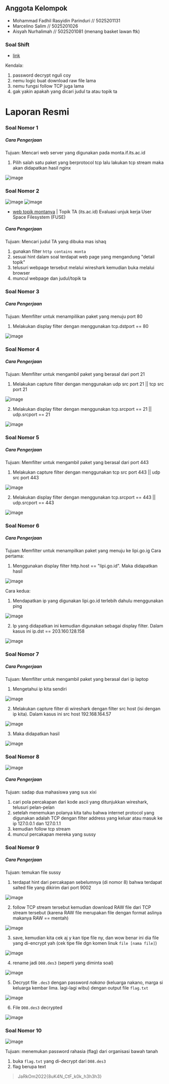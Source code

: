 ## Anggota Kelompok

- Mohammad Fadhil Rasyidin Parinduri // 5025201131
- Marcelino Salim // 5025201026
- Aisyah Nurhalimah // 5025201081 (menang basket lawan ftk)

### Soal Shift
- [link](https://docs.google.com/document/d/1e5fXdleV59vFthVeK0O5WfmuOYV6xi6WkpHsZEiBofE/edit?usp=sharing)

Kendala:
1. password decrypt nguli coy
2. nemu logic buat download raw file lama
3. nemu fungsi follow TCP juga lama
4. gak yakin apakah yang dicari judul ta atau topik ta

# Laporan Resmi
### Soal Nomor 1
##### Cara Pengerjaan
Tujuan: Mencari web server yang digunakan pada monta.if.its.ac.id
1. Pilih salah satu paket yang berprotocol tcp lalu lakukan tcp stream maka akan didapatkan hasil nginx

![image](https://user-images.githubusercontent.com/90826711/191946093-57286cd9-65c9-4063-899c-3677d974d7ec.png)

### Soal Nomor 2
![image](https://user-images.githubusercontent.com/73109893/191791803-4dd25f6e-195f-4a02-b0ac-d8f69c304033.png)
![image](https://user-images.githubusercontent.com/73109893/191792094-b23e5d24-6d17-4359-904d-064cb12e8581.png)
- [web topik montanya](http://monta.if.its.ac.id/index.php/topik/detailTopik/194) | Topik TA (its.ac.id) Evaluasi unjuk kerja User Space Filesystem (FUSE)
##### Cara Pengerjaan
Tujuan: Mencari judul TA yang dibuka mas ishaq
1. gunakan filter `http contains monta`
2. sesuai hint dalam soal terdapat web page yang mengandung "detail topik"
3. telusuri webpage tersebut melalui wireshark kemudian buka melalui browser
4. muncul webpage dan judul/topik ta

### Soal Nomor 3
##### Cara Pengerjaan
Tujuan: Memfilter untuk menampilikan paket yang menuju port 80
1. Melakukan display filter dengan menggunakan tcp.dstport == 80

![image](https://user-images.githubusercontent.com/90826711/191945121-1074a17d-9b9e-448a-bee4-8c670b8c47f9.png)

### Soal Nomor 4
##### Cara Pengerjaan
Tujuan: Memfilter untuk mengambil paket yang berasal dari port 21
1. Melakukan capture filter dengan menggunakan udp src port 21 || tcp src port 21

![image](https://user-images.githubusercontent.com/90826711/191944831-e150a0b0-c635-42bc-93f9-3b95326b4447.png)

2. Melakukan display filter dengan menggunakan tcp.srcport == 21 || udp.srcport == 21

![image](https://user-images.githubusercontent.com/90826711/191944768-6169e22b-e184-4707-85d3-15e3c20a23fb.png)

### Soal Nomor 5
##### Cara Pengerjaan
Tujuan: Memfilter untuk mengambil paket yang berasal dari port 443
1. Melakukan capture filter dengan menggunakan tcp src port 443 || udp src port 443

![image](https://user-images.githubusercontent.com/90826711/191945333-de68801f-e71e-4b6f-8ccd-701c5ba1ebba.png)

2. Melakukan display filter dengan menggunakan tcp.srcport == 443 || udp.srcport == 443

![image](https://user-images.githubusercontent.com/90826711/191944526-84098365-6e8e-4a3b-b76d-8d2cd580e284.png)

### Soal Nomor 6
##### Cara Pengerjaan
Tujuan: Memfilter untuk menampilkan paket yang menuju ke lipi.go.ig
Cara pertama:
1. Menggunakan display filter http.host == "lipi.go.id". Maka didapatkan hasil

![image](https://user-images.githubusercontent.com/90826711/191941956-bdee7090-3c35-46d8-8564-71658b6f2d79.png)

Cara kedua:
1. Mendapatkan ip yang digunakan lipi.go.id terlebih dahulu menggunakan ping

![image](https://user-images.githubusercontent.com/90826711/191942237-5935e5d5-b305-406c-9606-942e6db6ba47.png)

2. Ip yang didapatkan ini kemudian digunakan sebagai display filter. Dalam kasus ini ip.dst == 203.160.128.158

![image](https://user-images.githubusercontent.com/90826711/191942522-9f1b1ee2-4546-4310-837a-f5fc8fbfa039.png)

### Soal Nomor 7
##### Cara Pengerjaan
Tujuan: Memfilter untuk mengambil paket yang berasal dari ip laptop
1. Mengetahui ip kita sendiri

![image](https://user-images.githubusercontent.com/90826711/191940577-d6cc699f-e143-4346-be31-fcbeec079fb8.png)

2. Melakukan capture filter di wireshark dengan filter src host (isi dengan ip kita). Dalam kasus ini src host 192.168.164.57

![image](https://user-images.githubusercontent.com/90826711/191940894-24124e0b-c85d-48dd-a911-604edb5d894d.png)

3. Maka didapatkan hasil

![image](https://user-images.githubusercontent.com/90826711/191941036-6c4baa9d-c9d8-41d5-b391-6926060df492.png)

### Soal Nomor 8
![image](https://user-images.githubusercontent.com/73109893/191796528-e0d76d10-b3da-44ed-b2c8-f3c64064d0a6.png)
##### Cara Pengerjaan
Tujuan: sadap dua mahasiswa yang sus xixi
1. cari pola percakapan dari kode ascii yang ditunjukkan wireshark, telusuri pelan-pelan
2. setelah menemukan polanya kita tahu bahwa internet protocol yang digunakan adalah TCP dengan filter address yang keluar atau masuk ke ip 127.0.0.1 dan 127.0.1.1
3. kemudian follow tcp stream
4. muncul percakapan mereka yang sussy
### Soal Nomor 9
##### Cara Pengerjaan
Tujuan: temukan file sussy
1. terdapat hint dari percakapan sebelumnya (di nomor 8) bahwa terdapat salted file yang dikirim dari port 9002

![image](https://user-images.githubusercontent.com/73109893/191798365-f314091f-7d49-48fa-b069-20275455c823.png)

2. follow TCP stream tersebut kemudian download RAW file dari TCP stream tersebut (karena RAW file merupakan file dengan format aslinya makanya RAW == mentah)

![image](https://user-images.githubusercontent.com/73109893/191798997-dd4d782c-fcd5-49e2-9194-048214c687a9.png)

3. save, kemudian kita cek aj y kan tipe file ny, dan wow benar ini dia file yang di-encrypt yah (cek tipe file dgn komen linuk `file [nama file]`)

![image](https://user-images.githubusercontent.com/73109893/191799224-a161db52-5dcb-46fe-9915-a17519b18fc0.png)

4. rename jadi `D08.des3` (seperti yang diminta soal)

![image](https://user-images.githubusercontent.com/73109893/191799406-f5faf5ed-09b7-4ca0-b088-190d600f798b.png)

5. Decrypt file `.des3` dengan password *nakano* (keluarga nakano, marga si keluarga kembar lima. lagi-lagi wibu) dengan output file `flag.txt`

![image](https://user-images.githubusercontent.com/73109893/191799567-a36c6173-b8bf-40b9-b7bc-a911e55ff4b8.png)

6. File `D08.des3` decrypted

![image](https://user-images.githubusercontent.com/73109893/191799854-3dcaa802-480a-4595-be89-c0297f0334ff.png)

### Soal Nomor 10

![image](https://user-images.githubusercontent.com/73109893/191800341-6d351f3b-3189-41da-985a-980326ff13a3.png)

Tujuan: menemukan password rahasia (flag) dari organisasi bawah tanah
1. buka `flag.txt` yang di-decrypt dari `D08.des3`
2. flag berupa text
> JaRkOm2022{8uK4N_CtF_k0k_h3h3h3}
